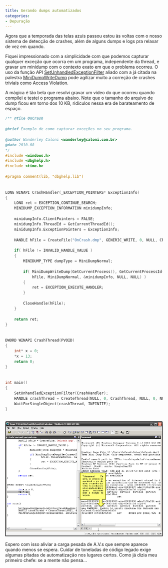 ```yaml
---
title: Gerando dumps automatizados
categories:
- Depuração
---
```


Agora que a temporada das telas azuis passou estou às voltas com o nosso sistema de detecção de crashes, além de alguns dumps e logs pra relaxar de vez em quando.

Fiquei impressionado com a simplicidade com que podemos capturar qualquer exceção que ocorra em um programa, independente da thread, e gravar um minidump com o contexto exato em que o problema ocorreu. O uso da função API [SetUnhandledExceptionFilter](http://msdn.microsoft.com/en-us/library/ms680634%28VS.85%29.aspx) aliado com a já citada na palestra [MiniDumpWriteDump](http://msdn.microsoft.com/en-us/library/ms680360%28VS.85%29.aspx) pode agilizar muito a correção de crashes triviais como Access Violation.

A mágica é tão bela que resolvi gravar um vídeo do que ocorreu quando compilei e testei o programa abaixo. Note que o tamanho do arquivo de dump ficou em torno dos 10 KB, ridículos nessa era de barateamento de espaço.

```cpp
/** @file OnCrash

@brief Exemplo de como capturar exceções no seu programa.

@author Wanderley Caloni <wanderley@caloni.com.br>
@date 2010-08
*/
#include <windows.h>
#include <dbghelp.h>
#include <time.h>

#pragma comment(lib, "dbghelp.lib")


LONG WINAPI CrashHandler(_EXCEPTION_POINTERS* ExceptionInfo)
{
	LONG ret = EXCEPTION_CONTINUE_SEARCH;
	MINIDUMP_EXCEPTION_INFORMATION minidumpInfo;

	minidumpInfo.ClientPointers = FALSE;
	minidumpInfo.ThreadId = GetCurrentThreadId();
	minidumpInfo.ExceptionPointers = ExceptionInfo;

	HANDLE hFile = CreateFile("OnCrash.dmp", GENERIC_WRITE, 0, NULL, CREATE_ALWAYS, 0, NULL);

	if( hFile != INVALID_HANDLE_VALUE )
	{
		MINIDUMP_TYPE dumpType = MiniDumpNormal;

		if( MiniDumpWriteDump(GetCurrentProcess(), GetCurrentProcessId(), 
			hFile, MiniDumpNormal, &minidumpInfo, NULL, NULL) )
		{
			ret = EXCEPTION_EXECUTE_HANDLER;
		}

		CloseHandle(hFile);
	}

	return ret;
}


DWORD WINAPI CrashThread(PVOID)
{
	int* x = 0;
	*x = 13;
	return 0;
}


int main()
{
	SetUnhandledExceptionFilter(CrashHandler);
	HANDLE crashThread = CreateThread(NULL, 0, CrashThread, NULL, 0, NULL);
	WaitForSingleObject(crashThread, INFINITE);
}
 

```






[![oncrash.png](/images/oncrash.png)](/images/finddump.htm)



Espero com isso aliviar a carga pesada de A.V.s que sempre aparece quando menos se espera. Cuidar de toneladas de código legado exige algumas pitadas de automatização nos lugares certos. Como já dizia meu primeiro chefe: se a mente não pensa...
